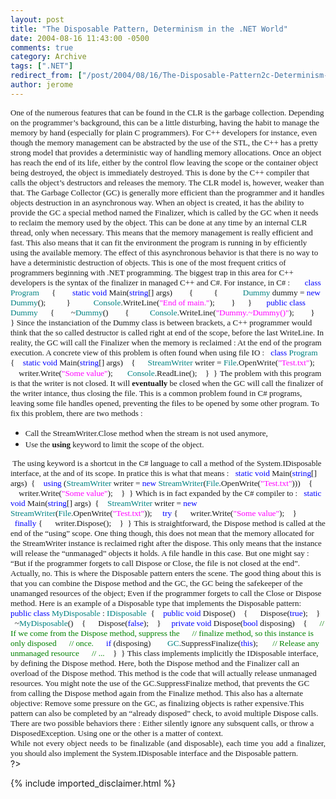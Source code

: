 ```yaml
---
layout: post
title: "The Disposable Pattern, Determinism in the .NET World"
date: 2004-08-16 11:43:00 -0500
comments: true
category: Archive
tags: [".NET"]
redirect_from: ["/post/2004/08/16/The-Disposable-Pattern2c-Determinism-in-the-NET-World.aspx", "/post/2004/08/16/the-disposable-pattern2c-determinism-in-the-net-world.aspx"]
author: jerome
---
```

<!-- more -->
<span style="font-family: Tahoma"><font size="2">One of the numerous features that can be found in the CLR is the garbage collection. Depending on the programmer&rsquo;s background, this can be a little disturbing, having the habit to manage the memory by hand (especially for plain C programmers).</font></span><span style="font-family: Tahoma"><font size="2">&nbsp;</font></span><span style="font-family: Tahoma"><font size="2">For C++ developers for instance, even though the memory management can be abstracted by the use of the STL, the C++ has a pretty strong model that provides a deterministic way of handling memory allocations. Once an object has reach the end of its life, either by the control flow leaving the scope or the container object being destroyed, the object is immediately destroyed. This is done by the C++ compiler that calls the object&rsquo;s destructors and releases the memory.</font></span><span style="font-family: Tahoma"><font size="2">&nbsp;</font></span><span style="font-family: Tahoma"><font size="2">The CLR model is, however, weaker than that. The Garbage Collector (GC) is generally more efficient than the programmer and it handles objects destruction in an asynchronous way. When an object is created, it has the ability to provide the GC a special method named the Finalizer, which is called by the GC when it needs to reclaim the memory used by the object. This can be done at any time by an internal CLR thread, only when necessary.</font></span><span style="font-family: Tahoma"><font size="2">&nbsp;</font></span><span style="font-family: Tahoma"><font size="2">This means that the memory management is really efficient and fast. This also means that it can fit the environment the program is running in by efficiently using the available memory. The effect of this asynchronous behavior is that there is no way to have a deterministic destruction of objects. This is one of the most frequent critics of programmers beginning with .NET programming.</font></span><span style="font-family: Tahoma"><font size="2">&nbsp;</font></span><span style="font-family: Tahoma"><font size="2">The biggest trap in this area for C++ developers is the syntax of the finalizer in managed C++ and C#. For instance, in C# :</font></span><span style="font-family: Tahoma">&nbsp;</span><span style="font-size: 10pt; font-family: 'Lucida Console'"><span>&nbsp;&nbsp;&nbsp;&nbsp;&nbsp; </span><span style="color: blue">class</span> <span style="color: teal">Program</span></span><span style="font-size: 10pt; font-family: 'Lucida Console'"><span>&nbsp;&nbsp;&nbsp;&nbsp;&nbsp; </span>{</span><span style="font-size: 10pt; font-family: 'Lucida Console'"><span>&nbsp;&nbsp;&nbsp;&nbsp;&nbsp;&nbsp;&nbsp; </span><span style="color: blue">static</span> <span style="color: blue">void</span> Main(<span style="color: blue">string</span>[] args)</span><span style="font-size: 10pt; font-family: 'Lucida Console'"><span>&nbsp;&nbsp;&nbsp;&nbsp;&nbsp;&nbsp;&nbsp; </span>{</span><span style="font-size: 10pt; font-family: 'Lucida Console'"><span>&nbsp;&nbsp;&nbsp;&nbsp;&nbsp;&nbsp;&nbsp;&nbsp;&nbsp; </span>{</span><span style="font-size: 10pt; font-family: 'Lucida Console'"><span>&nbsp;&nbsp;&nbsp;&nbsp;&nbsp;&nbsp;&nbsp;&nbsp;&nbsp;&nbsp;&nbsp;&nbsp;</span><span style="color: teal">Dummy</span> dummy = <span style="color: blue">new</span> <span style="color: teal">Dummy</span>();</span><span style="font-size: 10pt; font-family: 'Lucida Console'"><span>&nbsp;&nbsp;&nbsp;&nbsp;&nbsp;&nbsp;&nbsp;&nbsp;&nbsp;&nbsp;</span>}</span><span style="font-size: 10pt; font-family: 'Lucida Console'">&nbsp;</span><span style="font-size: 10pt; font-family: 'Lucida Console'"><span>&nbsp;&nbsp;&nbsp;&nbsp;&nbsp;&nbsp;&nbsp;&nbsp;&nbsp;&nbsp;</span><span style="color: teal">Console</span>.WriteLine(<span style="color: fuchsia">&quot;End of main.&quot;</span>);</span><span style="font-size: 10pt; font-family: 'Lucida Console'"><span>&nbsp;&nbsp;&nbsp;&nbsp;&nbsp;&nbsp;&nbsp; </span>}</span><span style="font-size: 10pt; font-family: 'Lucida Console'"><span>&nbsp;&nbsp;&nbsp;&nbsp;&nbsp; </span>}</span><span style="font-size: 10pt; font-family: 'Lucida Console'">&nbsp;</span><span style="font-size: 10pt; font-family: 'Lucida Console'"><span>&nbsp;&nbsp;&nbsp;&nbsp;&nbsp; </span><span style="color: blue">public</span> <span style="color: blue">class</span> <span style="color: teal">Dummy</span></span><span style="font-size: 10pt; font-family: 'Lucida Console'"><span>&nbsp;&nbsp;&nbsp;&nbsp;&nbsp; </span>{</span><span style="font-size: 10pt; font-family: 'Lucida Console'"><span>&nbsp;&nbsp;&nbsp;&nbsp;&nbsp;&nbsp;&nbsp; </span>~<span style="color: teal">Dummy</span>()</span><span style="font-size: 10pt; font-family: 'Lucida Console'"><span>&nbsp;&nbsp;&nbsp;&nbsp;&nbsp;&nbsp;&nbsp;&nbsp;</span>{</span><span style="font-size: 10pt; font-family: 'Lucida Console'"><span>&nbsp;&nbsp;&nbsp;&nbsp;&nbsp;&nbsp;&nbsp;&nbsp;&nbsp; </span><span style="color: teal">Console</span>.WriteLine(<span style="color: fuchsia">&quot;Dummy.~Dummy()&quot;</span>);</span><span style="font-size: 10pt; font-family: 'Lucida Console'"><span>&nbsp;&nbsp;&nbsp;&nbsp;&nbsp;&nbsp;&nbsp;&nbsp;</span>}</span><span style="font-size: 10pt; font-family: 'Lucida Console'"><span>&nbsp;&nbsp;&nbsp;&nbsp;&nbsp; </span>}</span><span style="font-size: 10pt; font-family: 'Lucida Console'">&nbsp;</span><span style="font-family: Tahoma"><font size="2">Since the instanciation of the Dummy class is between brackets, a C++ programmer would think that the so called destructor is called right at end of the scope, before the last WriteLine. In reality, the GC will call the Finalizer when the memory is reclaimed : At the end of the program execution. A concrete view of this problem is often found when using file IO :</font></span><span style="font-family: Tahoma"></span><span style="font-family: Tahoma">&nbsp;</span><span style="font-size: 10pt; font-family: 'Lucida Console'"><span>&nbsp; </span><span style="color: blue">class</span> <span style="color: teal">Program</span></span><span style="font-size: 10pt; font-family: 'Lucida Console'"><span>&nbsp; </span>{</span><span style="font-size: 10pt; font-family: 'Lucida Console'"><span>&nbsp; </span><span>&nbsp;&nbsp;</span><span style="color: blue">static</span> <span style="color: blue">void</span> Main(<span style="color: blue">string</span>[] args)</span><span style="font-size: 10pt; font-family: 'Lucida Console'"><span>&nbsp; </span><span>&nbsp;&nbsp;</span>{</span><span style="font-size: 10pt; font-family: 'Lucida Console'"><span>&nbsp; </span><span>&nbsp;&nbsp;</span><span>&nbsp;&nbsp;</span><span style="color: teal">StreamWriter</span> writer = <span style="color: teal">File</span>.OpenWrite(<span style="color: fuchsia">&quot;Test.txt&quot;</span>);</span><span style="font-size: 10pt; font-family: 'Lucida Console'"><span>&nbsp; </span><span>&nbsp;&nbsp;</span><span>&nbsp;&nbsp;</span>writer.Write(<span style="color: fuchsia">&quot;Some value&quot;</span>);</span><span style="font-size: 10pt; font-family: 'Lucida Console'">&nbsp;</span><span style="font-size: 10pt; font-family: 'Lucida Console'"><span>&nbsp; </span><span>&nbsp;&nbsp;</span><span>&nbsp;&nbsp;</span><span style="color: teal">Console</span>.ReadLine();</span><span style="font-size: 10pt; font-family: 'Lucida Console'"><span>&nbsp; </span><span>&nbsp;&nbsp;</span>}</span><span style="font-size: 10pt; font-family: 'Lucida Console'"><span>&nbsp; </span>}</span><span style="font-size: 11pt; font-family: Tahoma">&nbsp;</span><span style="font-family: Tahoma"><font size="2">The problem with this program is that the writer is not closed. It will <strong>eventually</strong> be closed when the GC will call the finalizer of the writer intance, thus closing the file. This is a common problem found in C# programs, leaving some file handles opened, preventing the files to be opened by some other program.</font></span><span style="font-family: Tahoma"><font size="2">&nbsp;</font></span><span style="font-family: Tahoma"><font size="2">To fix this problem, there are two methods :</font></span> 
<ul style="margin-top: 0cm">
	<li class="MsoNormal" style="margin: 0cm 0cm 0pt; text-align: justify; tab-stops: list 36.0pt"><span style="font-family: Tahoma"><font size="2">Call the StreamWriter.Close method when the stream is not used anymore, </font></span></li>
	<li class="MsoNormal" style="margin: 0cm 0cm 0pt; text-align: justify; tab-stops: list 36.0pt"><span style="font-family: Tahoma"><font size="2">Use the <strong>using</strong> keyword to limit the scope of the object.</font></span></li>
</ul>
<span style="font-family: Tahoma"><font size="2">&nbsp;</font></span><span style="font-family: Tahoma"><font size="2">The using keyword is a shortcut in the C# language to call a method of the System.IDisposable interface, at the and of its scope. In pratice this is what that means :</font></span><span style="font-family: Tahoma">&nbsp;</span><span style="font-size: 10pt; font-family: 'Lucida Console'"><span>&nbsp; </span><span style="color: blue">static</span> <span style="color: blue">void</span> Main(<span style="color: blue">string</span>[] args)</span><span style="font-size: 10pt; font-family: 'Lucida Console'"><span>&nbsp; </span>{</span><span style="font-size: 10pt; font-family: 'Lucida Console'"><span>&nbsp; </span><span>&nbsp;&nbsp;</span><span style="color: blue">using</span> (<span style="color: teal">StreamWriter</span> writer = <span style="color: blue">new</span> <span style="color: teal">StreamWriter</span>(<span style="color: teal">File</span>.OpenWrite(<span style="color: fuchsia">&quot;Test.txt&quot;</span>)))</span><span style="font-size: 10pt; font-family: 'Lucida Console'"><span>&nbsp; </span><span>&nbsp;&nbsp;</span>{</span><span style="font-size: 10pt; font-family: 'Lucida Console'"><span>&nbsp; </span><span>&nbsp;&nbsp;</span><span>&nbsp;&nbsp;</span>writer.Write(<span style="color: fuchsia">&quot;Some value&quot;</span>);</span><span style="font-size: 10pt; font-family: 'Lucida Console'"><span>&nbsp; </span><span>&nbsp;&nbsp;</span>}</span><span style="font-size: 10pt; font-family: 'Lucida Console'"><span>&nbsp; </span>}</span><span style="font-family: Tahoma">&nbsp;</span><span style="font-family: Tahoma"><font size="2">Which is in fact expanded by the C# compiler to :</font></span><span style="font-family: Tahoma">&nbsp;</span><span style="font-size: 10pt; font-family: 'Lucida Console'"><span>&nbsp; </span><span style="color: blue">static</span> <span style="color: blue">void</span> Main(<span style="color: blue">string</span>[] args)</span><span style="font-size: 10pt; font-family: 'Lucida Console'"><span>&nbsp; </span>{</span><span style="font-size: 10pt; font-family: 'Lucida Console'"><span>&nbsp; </span><span>&nbsp;&nbsp;</span><span style="color: teal">StreamWriter</span> writer = <span style="color: blue">new</span> <span style="color: teal">StreamWriter</span>(<span style="color: teal">File</span>.OpenWrite(<span style="color: fuchsia">&quot;Test.txt&quot;</span>));</span><span style="font-size: 10pt; font-family: 'Lucida Console'">&nbsp;</span><span style="font-size: 10pt; font-family: 'Lucida Console'"><span>&nbsp;</span><span>&nbsp;</span><span>&nbsp; </span><span style="color: blue">try</span> {</span><span style="font-size: 10pt; font-family: 'Lucida Console'"><span>&nbsp;</span><span>&nbsp;</span><span>&nbsp; </span><span>&nbsp;&nbsp;</span>writer.Write(<span style="color: fuchsia">&quot;Some value&quot;</span>);</span><span style="font-size: 10pt; font-family: 'Lucida Console'"><span>&nbsp;</span><span>&nbsp;</span><span>&nbsp; </span>}</span><span style="font-size: 10pt; font-family: 'Lucida Console'"><span>&nbsp; </span><span>&nbsp;</span><span>&nbsp;</span><span style="color: blue">finally</span> {</span><span style="font-size: 10pt; font-family: 'Lucida Console'"><span>&nbsp; </span><span>&nbsp;&nbsp;</span><span>&nbsp;&nbsp;</span>writer.Dispose();</span><span style="font-size: 10pt; font-family: 'Lucida Console'"><span>&nbsp; </span><span>&nbsp;&nbsp;</span>}</span><span style="font-size: 10pt; font-family: 'Lucida Console'"><span>&nbsp; </span>}</span><span style="font-family: 'Lucida Console'"></span><span style="font-family: Tahoma">&nbsp;</span><span style="font-family: Tahoma"><font size="2">This is straightforward, the Dispose method is called at the end of the &ldquo;using&rdquo; scope. One thing though, this does not mean that the memory allocated for the StreamWriter instance is reclaimed right after the dispose. This only means that the instance will release the &ldquo;unmanaged&rdquo; objects it holds. A file handle in this case.</font></span><span style="font-family: Tahoma"><font size="2">&nbsp;</font></span><span style="font-family: Tahoma"><font size="2">But one might say : &ldquo;But if the programmer forgets to call Dispose or Close, the file is not closed at the end&rdquo;. Actually, no. This is where the Disposable pattern enters the scene.</font></span><span style="font-family: Tahoma"><font size="2">&nbsp;</font></span><span style="font-family: Tahoma"><font size="2">The good thing about this is that you can combine the Dispose method and the GC, the GC being the safekeeper of the unamanged resources of the object; Even if the programmer forgets to call the Close or Dispose method.</font></span><span style="font-family: Tahoma"><font size="2">&nbsp;</font></span><span style="font-family: Tahoma"><font size="2">Here is an example of a Disposable type that implements the Disposable pattern:</font></span><span style="font-family: Tahoma">&nbsp;</span><span style="font-size: 10pt; font-family: 'Lucida Console'"><span>&nbsp; </span><span style="color: blue">public</span> <span style="color: blue">class</span> <span style="color: teal">MyDisposable</span> : <span style="color: teal">IDisposable</span></span><span style="font-size: 10pt; font-family: 'Lucida Console'"><span>&nbsp; </span>{</span><span style="font-size: 10pt; font-family: 'Lucida Console'"><span>&nbsp; </span><span>&nbsp;&nbsp;</span><span style="color: blue">public</span> <span style="color: blue">void</span> Dispose()</span><span style="font-size: 10pt; font-family: 'Lucida Console'"><span>&nbsp; </span><span>&nbsp;&nbsp;</span>{</span><span style="font-size: 10pt; font-family: 'Lucida Console'"><span>&nbsp; </span><span>&nbsp;&nbsp;</span><span>&nbsp;&nbsp;</span>Dispose(<span style="color: blue">true</span>);</span><span style="font-size: 10pt; font-family: 'Lucida Console'"><span>&nbsp; </span><span>&nbsp;&nbsp;</span>}</span><span style="font-size: 10pt; font-family: 'Lucida Console'">&nbsp;</span><span style="font-size: 10pt; font-family: 'Lucida Console'"><span>&nbsp; </span><span>&nbsp;&nbsp;</span>~<span style="color: teal">MyDisposable</span>()</span><span style="font-size: 10pt; font-family: 'Lucida Console'"><span>&nbsp; </span><span>&nbsp;&nbsp;</span>{</span><span style="font-size: 10pt; font-family: 'Lucida Console'"><span>&nbsp; </span><span>&nbsp;&nbsp;</span><span>&nbsp;&nbsp;</span>Dispose(<span style="color: blue">false</span>);</span><span style="font-size: 10pt; font-family: 'Lucida Console'"><span>&nbsp; </span><span>&nbsp;&nbsp;</span>}</span><span style="font-size: 10pt; font-family: 'Lucida Console'">&nbsp;</span><span style="font-size: 10pt; font-family: 'Lucida Console'"><span>&nbsp; </span><span>&nbsp;&nbsp;</span><span style="color: blue">private</span> <span style="color: blue">void</span> Dispose(<span style="color: blue">bool</span> disposing)</span><span style="font-size: 10pt; font-family: 'Lucida Console'"><span>&nbsp; </span><span>&nbsp;&nbsp;</span>{</span><span style="font-size: 10pt; font-family: 'Lucida Console'"><span>&nbsp; </span><span>&nbsp;&nbsp;</span><span>&nbsp;&nbsp;</span><span style="color: green">// If we come from the Dispose method, suppress the</span></span><span style="font-size: 10pt; font-family: 'Lucida Console'"><span>&nbsp; </span><span>&nbsp;&nbsp;</span><span>&nbsp;&nbsp;</span><span style="color: green">// finalize method, so this instance is only disposed</span></span><span style="font-size: 10pt; font-family: 'Lucida Console'"><span>&nbsp; </span><span>&nbsp;&nbsp;</span><span>&nbsp;&nbsp;</span><span style="color: green">// once.</span></span><span style="font-size: 10pt; font-family: 'Lucida Console'"><span>&nbsp; </span><span>&nbsp;&nbsp;</span><span>&nbsp;&nbsp;</span><span style="color: blue">if</span> (disposing)</span><span style="font-size: 10pt; font-family: 'Lucida Console'"><span>&nbsp; </span><span>&nbsp;&nbsp;</span><span>&nbsp;&nbsp;</span><span>&nbsp;&nbsp;</span><span style="color: teal">GC</span>.SuppressFinalize(<span style="color: blue">this</span>);</span><span style="font-size: 10pt; font-family: 'Lucida Console'">&nbsp;</span><span style="font-size: 10pt; font-family: 'Lucida Console'"><span>&nbsp; </span><span>&nbsp;&nbsp;</span><span>&nbsp;&nbsp;</span><span style="color: green">// Release any unmanaged resource</span></span><span style="font-size: 10pt; font-family: 'Lucida Console'"><span>&nbsp; </span><span>&nbsp;&nbsp;</span><span>&nbsp;&nbsp;</span><span style="color: green">// ...</span></span><span style="font-size: 10pt; font-family: 'Lucida Console'"><span>&nbsp; </span><span>&nbsp;&nbsp;</span>}</span><span style="font-size: 10pt; font-family: 'Lucida Console'"><span>&nbsp; </span>}</span><span style="font-size: 10pt; font-family: 'Lucida Console'">&nbsp;</span><span style="font-family: Tahoma"><font size="2">This class implements implicitly the IDisposable interface, by defining the Dispose method. Here, both the Dispose method and the Finalizer call an overload of the Dispose method. This method is the code that will actually release unmanaged resources.</font></span><span style="font-family: Tahoma"><font size="2">&nbsp;</font></span><span style="font-family: Tahoma"><font size="2">You might note the use of the GC.SuppressFinalize method, that prevents the GC from calling the Dispose method again from the Finalize method. This also has a alternate objective: Remove some pressure on the GC, as finalizing objects is rather expensive.</font></span><span style="font-family: Tahoma"><font size="2">This pattern can also be completed by an &ldquo;already disposed&rdquo; check, to avoid multiple Dispose calls. There are two possible behaviors there : Either silently ignore any subsquent calls, or throw a DisposedException. Using one or the other is a matter of context.</font></span><span style="font-family: Tahoma"><font size="2">&nbsp;</font></span> 
<p style="margin: 0cm 0cm 0pt; text-align: justify" class="MsoNormal">
<span style="font-family: Tahoma"><font size="2">While not every object needs to be finalizable (and disposable), each time you add a finalizer, you should also implement the System.IDisposable interface and the Disposable pattern.</font></span>
</p>
?&gt; 

{% include imported_disclaimer.html %}
